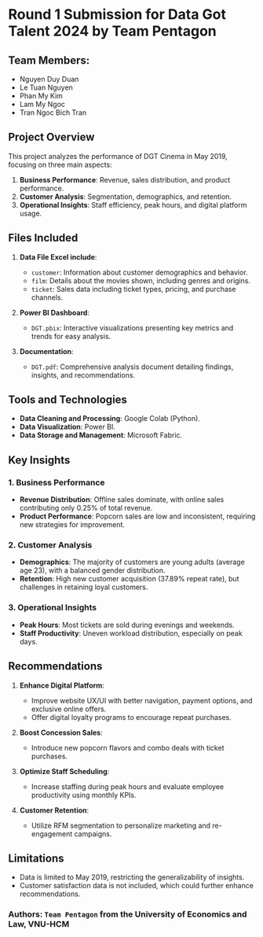 # Round 1 Submission for Data Got Talent 2024 by Team Pentagon
## Team Members:
- Nguyen Duy Duan
- Le Tuan Nguyen
- Phan My Kim
- Lam My Ngoc
- Tran Ngoc Bich Tran

## Project Overview
This project analyzes the performance of DGT Cinema in May 2019, focusing on three main aspects:
1. **Business Performance**: Revenue, sales distribution, and product performance.
2. **Customer Analysis**: Segmentation, demographics, and retention.
3. **Operational Insights**: Staff efficiency, peak hours, and digital platform usage.

## Files Included

1. **Data File Excel include**:
   - `customer`: Information about customer demographics and behavior.
   - `film`: Details about the movies shown, including genres and origins.
   - `ticket`: Sales data including ticket types, pricing, and purchase channels.

2. **Power BI Dashboard**:
   - `DGT.pbix`: Interactive visualizations presenting key metrics and trends for easy analysis.

3. **Documentation**:
   - `DGT.pdf`: Comprehensive analysis document detailing findings, insights, and recommendations.

## Tools and Technologies

- **Data Cleaning and Processing**: Google Colab (Python).
- **Data Visualization**: Power BI.
- **Data Storage and Management**: Microsoft Fabric.

## Key Insights

### 1. Business Performance
- **Revenue Distribution**: Offline sales dominate, with online sales contributing only 0.25% of total revenue.
- **Product Performance**: Popcorn sales are low and inconsistent, requiring new strategies for improvement.

### 2. Customer Analysis
- **Demographics**: The majority of customers are young adults (average age 23), with a balanced gender distribution.
- **Retention**: High new customer acquisition (37.89% repeat rate), but challenges in retaining loyal customers.

### 3. Operational Insights
- **Peak Hours**: Most tickets are sold during evenings and weekends.
- **Staff Productivity**: Uneven workload distribution, especially on peak days.

## Recommendations

1. **Enhance Digital Platform**:
   - Improve website UX/UI with better navigation, payment options, and exclusive online offers.
   - Offer digital loyalty programs to encourage repeat purchases.

2. **Boost Concession Sales**:
   - Introduce new popcorn flavors and combo deals with ticket purchases.

3. **Optimize Staff Scheduling**:
   - Increase staffing during peak hours and evaluate employee productivity using monthly KPIs.

4. **Customer Retention**:
   - Utilize RFM segmentation to personalize marketing and re-engagement campaigns.

## Limitations
- Data is limited to May 2019, restricting the generalizability of insights.
- Customer satisfaction data is not included, which could further enhance recommendations.

### Authors: `Team Pentagon` from the University of Economics and Law, VNU-HCM